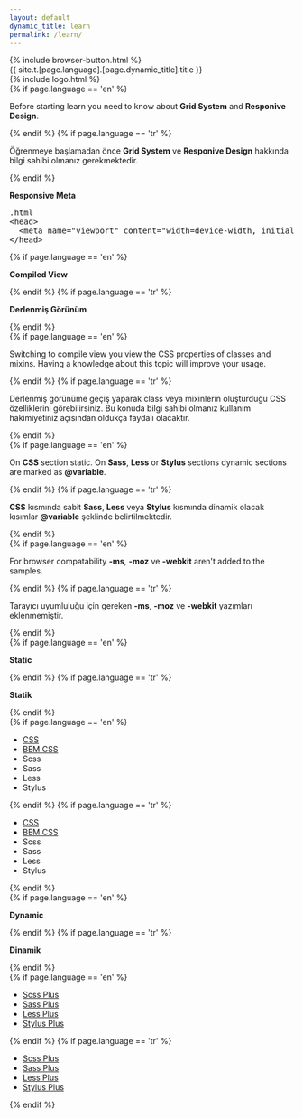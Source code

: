 ```yaml
---
layout: default
dynamic_title: learn
permalink: /learn/
---
```


<div class="dn-browser">
  <div class="dn-browser-header">
    {% include browser-button.html %}
    <div class="dn-style--title">{{ site.t.[page.language].[page.dynamic_title].title }}</div>
    {% include logo.html %}
  </div>
  <div class="dn-browser-body">
    <div class="dn-browser-body__item">
      <div class="dn-content">
        {% if page.language == 'en' %}
          <p>Before starting learn you need to know about <b>Grid System</b> and <b>Responive Design</b>.</p>
        {% endif %}
        {% if page.language == 'tr' %}
          <p>Öğrenmeye başlamadan önce <b>Grid System</b> ve <b>Responive Design</b> hakkında bilgi sahibi olmanız gerekmektedir.</p>
        {% endif %}
        <div class="dn-space-16"></div>
        <p><b>Responsive Meta</b></p>
        <div class="dn-space-16"></div>
        <pre><div class="dn-tag dn-tag--gray dn-tag--bottom">.html</div><!--
          --><div class="comment">&lt;head&gt;<br/><!--
          -->  &lt;meta name="viewport" content="width=device-width, initial-scale=1"&gt;<br/><!--
          -->&lt;/head&gt;</div><!--
        --></pre>
        <div class="dn-space-24"></div>
        <div class="gray">
          {% if page.language == 'en' %}
            <p><b>Compiled View</b></p>
          {% endif %}
          {% if page.language == 'tr' %}
            <p><b>Derlenmiş Görünüm</b></p>
          {% endif %}
          <div class="dn-space-8"></div>
          {% if page.language == 'en' %}
            <p>Switching to compile view you view the CSS properties of classes and mixins. Having a knowledge about this topic will improve your usage.</p>
          {% endif %}
          {% if page.language == 'tr' %}
            <p>Derlenmiş görünüme geçiş yaparak class veya mixinlerin oluşturduğu CSS özelliklerini görebilirsiniz. Bu konuda bilgi sahibi olmanız kullanım hakimiyetiniz açısından oldukça faydalı olacaktır.</p>
          {% endif %}
          <div class="dn-space-8"></div>
          {% if page.language == 'en' %}
            <p>On <b>CSS</b> section static. On <b>Sass</b>, <b>Less</b> or <b>Stylus</b> sections dynamic sections are marked as <b>@variable</b>.</p>
          {% endif %}
          {% if page.language == 'tr' %}
            <p><b>CSS</b> kısmında sabit <b>Sass</b>, <b>Less</b> veya <b>Stylus</b> kısmında dinamik olacak kısımlar <b>@variable</b> şeklinde belirtilmektedir.</p>
          {% endif %}
          <div class="dn-space-8"></div>
          {% if page.language == 'en' %}
            <p>For browser compatability <b>-ms</b>, <b>-moz</b> ve <b>-webkit</b> aren't added to the samples.</p>
          {% endif %}
          {% if page.language == 'tr' %}
            <p>Tarayıcı uyumluluğu için gereken <b>-ms</b>, <b>-moz</b> ve <b>-webkit</b> yazımları eklenmemiştir.</p>
          {% endif %}
        </div>
        <div class="wrap xl-gutter-24 xl-top xl-2 lg-1">
          <div class="col">
            <div class="dn-space-24"></div>
            {% if page.language == 'en' %}
              <p><b>Static</b></p>
            {% endif %}
            {% if page.language == 'tr' %}
              <p><b>Statik</b></p>
            {% endif %}
            <div class="dn-space-16"></div>
            {% if page.language == 'en' %}
              <ul>
                <li><a href="/learn/wrap/?framework=css">CSS</a></li>
                <li><a href="/learn/wrap/?framework=bem-css">BEM CSS</a></li>
                <li><span class="line-through">Scss</span></li>
                <li><span class="line-through">Sass</span></li>
                <li><span class="line-through">Less</span></li>
                <li><span class="line-through">Stylus</span></li>
              </ul>
            {% endif %}
            {% if page.language == 'tr' %}
              <ul>
                <li><a href="/tr/learn/wrap/?framework=css">CSS</a></li>
                <li><a href="/tr/learn/wrap/?framework=bem-css">BEM CSS</a></li>
                <li><span class="line-through">Scss</span></li>
                <li><span class="line-through">Sass</span></li>
                <li><span class="line-through">Less</span></li>
                <li><span class="line-through">Stylus</span></li>
              </ul>
            {% endif %}
          </div>
          <div class="col">
            <div class="dn-space-24"></div>
            {% if page.language == 'en' %}
              <p><b>Dynamic</b></p>
            {% endif %}
            {% if page.language == 'tr' %}
              <p><b>Dinamik</b></p>
            {% endif %}
            <div class="dn-space-16"></div>
            {% if page.language == 'en' %}
              <ul>
                <li><a href="/learn/wrap/?framework=scss-plus">Scss Plus</a></li>
                <li><a href="/learn/wrap/?framework=sass-plus">Sass Plus</a></li>
                <li><a href="/learn/wrap/?framework=less-plus">Less Plus</a></li>
                <li><a href="/learn/wrap/?framework=stylus-plus">Stylus Plus</a></li>
              </ul>
            {% endif %}
            {% if page.language == 'tr' %}
              <ul>
                <li><a href="/tr/learn/wrap/?framework=scss-plus">Scss Plus</a></li>
                <li><a href="/tr/learn/wrap/?framework=sass-plus">Sass Plus</a></li>
                <li><a href="/tr/learn/wrap/?framework=less-plus">Less Plus</a></li>
                <li><a href="/tr/learn/wrap/?framework=stylus-plus">Stylus Plus</a></li>
              </ul>
            {% endif %}
          </div>
        </div>
      </div>
    </div>
  </div>
</div>
